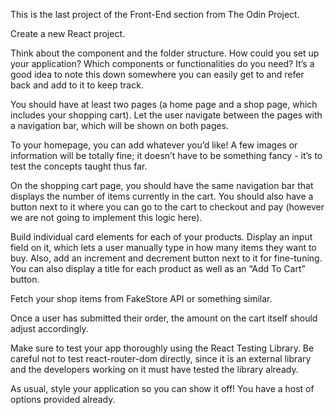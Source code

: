 This is the last project of the Front-End section from The Odin Project.

Create a new React project.

Think about the component and the folder structure. How could you set up your application? Which components or functionalities do you need? It’s a good idea to note this down somewhere you can easily get to and refer back and add to it to keep track.

You should have at least two pages (a home page and a shop page, which includes your shopping cart). Let the user navigate between the pages with a navigation bar, which will be shown on both pages.

To your homepage, you can add whatever you’d like! A few images or information will be totally fine; it doesn’t have to be something fancy - it’s to test the concepts taught thus far.

On the shopping cart page, you should have the same navigation bar that displays the number of items currently in the cart. You should also have a button next to it where you can go to the cart to checkout and pay (however we are not going to implement this logic here).

Build individual card elements for each of your products. Display an input field on it, which lets a user manually type in how many items they want to buy. Also, add an increment and decrement button next to it for fine-tuning. You can also display a title for each product as well as an “Add To Cart” button.

Fetch your shop items from FakeStore API or something similar.

Once a user has submitted their order, the amount on the cart itself should adjust accordingly.

Make sure to test your app thoroughly using the React Testing Library. Be careful not to test react-router-dom directly, since it is an external library and the developers working on it must have tested the library already.

As usual, style your application so you can show it off! You have a host of options provided already.

